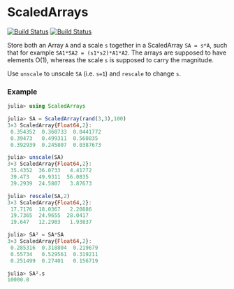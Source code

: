 # ScaledArrays

[![Build Status](https://travis-ci.com/milankl/ScaledArrays.jl.svg?branch=master)](https://travis-ci.com/milankl/ScaledArrays.jl)
[![Build Status](https://ci.appveyor.com/api/projects/status/github/milankl/ScaledArrays.jl?svg=true)](https://ci.appveyor.com/project/milankl/ScaledArrays-jl)

Store both an Array `A` and a scale `s` together in a ScaledArray `SA = s*A`, such that for example `SA1*SA2 = (s1*s2)*A1*A2`. The arrays are supposed to have elements O(1), whereas the scale `s` is supposed to carry the magnitude.

Use `unscale` to unscale `SA` (i.e. `s=1`) and `rescale` to change `s`.

### Example

```julia
julia> using ScaledArrays

julia> SA = ScaledArray(rand(3,3),100)
3×3 ScaledArray{Float64,2}:
 0.354352  0.360733  0.0441772
 0.39473   0.499311  0.560835
 0.392939  0.245807  0.0387673

julia> unscale(SA)
3×3 ScaledArray{Float64,2}:
 35.4352  36.0733   4.41772
 39.473   49.9311  56.0835
 39.2939  24.5807   3.87673

julia> rescale(SA,2)
3×3 ScaledArray{Float64,2}:
 17.7176  18.0367   2.20886
 19.7365  24.9655  28.0417
 19.647   12.2903   1.93837

julia> SA² = SA*SA
3×3 ScaledArray{Float64,2}:
 0.285316  0.318804  0.219679
 0.55734   0.529561  0.319211
 0.251499  0.27401   0.156719

julia> SA².s
10000.0
```
